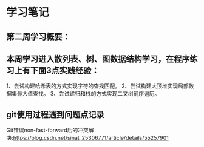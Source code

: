 # 学习笔记
## 第二周学习概要：
   ## 本周学习进入散列表、树、图数据结构学习，在程序练习上有下面3点实践经验：
   1、尝试构建哈希表的方式实现字符的查找匹配。
   2、尝试构建大顶堆实现局部数据集最大值查找。
   3、尝试递归和栈的方式实现二叉树前序遍历。
   ## git使用过程遇到问题点记录
   Git错误non-fast-forward后的冲突解决:https://blog.csdn.net/sinat_25306771/article/details/55257901
       
